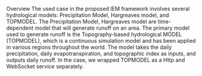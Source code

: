 Overview
The used case in the proposed IEM framework involves several hydrological models: Precipitation Model, Hargreaves model, and TOPMODEL. The Precipitation Model, Hargreaves model are time-dependent model that will generate runoff on an area. The primary model used to generate runoff is the Topography-based hydrological MODEL (TOPMODEL), which is a continuous simulation model and has been applied in various regions throughout the world. The model takes the daily precipitation, daily evapotranspiration, and topographic index as inputs, and outputs daily runoff. In the case, we wrapped TOPMODEL as a Http and WebSocket service separately.
